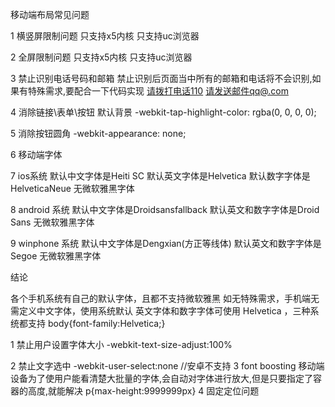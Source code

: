 移动端布局常见问题

1  横竖屏限制问题
<meta name="x5-orientation" content="portrait | landscape" />  只支持x5内核
<meta name="screen-orientation" content="portrait">   只支持uc浏览器


2  全屏限制问题
<meta name="x5-fullscreen" content="true" />   只支持x5内核
<meta name="full-screen" content="yes">   只支持uc浏览器


3  禁止识别电话号码和邮箱
<meta name="format-detection" content="telephone=no, email=no" />
禁止识别后页面当中所有的邮箱和电话将不会识别,如果有特殊需求,要配合一下代码实现
<a href="tel:110">请拨打电话110</a>
<a href="qq@.com">请发送邮件qq@.com</a>


4   消除链接\表单\按钮 默认背景
-webkit-tap-highlight-color: rgba(0, 0, 0, 0);


5  消除按钮圆角
-webkit-appearance: none;

6  移动端字体

7  ios系统
默认中文字体是Heiti SC
默认英文字体是Helvetica
默认数字字体是HelveticaNeue
无微软雅黑字体


8  android 系统
默认中文字体是Droidsansfallback
默认英文和数字字体是Droid Sans
无微软雅黑字体


9  winphone 系统
默认中文字体是Dengxian(方正等线体)
默认英文和数字字体是Segoe
无微软雅黑字体



结论

各个手机系统有自己的默认字体，且都不支持微软雅黑
如无特殊需求，手机端无需定义中文字体，使用系统默认
英文字体和数字字体可使用 Helvetica ，三种系统都支持
body{font-family:Helvetica;}

1 禁止用户设置字体大小
-webkit-text-size-adjust:100%


2 禁止文字选中
-webkit-user-select:none  //安卓不支持
3
font boosting 移动端设备为了使用户能看清楚大批量的字体,会自动对字体进行放大,但是只要指定了容器的高度,就能解决
p{max-height:9999999px}
4 固定定位问题

